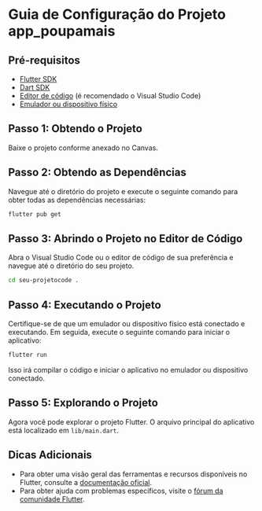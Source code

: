 # Guia de Configuração do Projeto app_poupamais

## Pré-requisitos

- [Flutter SDK](https://flutter.dev/docs/get-started/install)
- [Dart SDK](https://dart.dev/get-dart)
- [Editor de código](https://code.visualstudio.com/download) (é recomendado o Visual Studio Code)
- [Emulador ou dispositivo físico](https://flutter.dev/docs/get-started/install/windows#set-up-the-android-emulator)

## Passo 1: Obtendo o Projeto

Baixe o projeto conforme anexado no Canvas.

## Passo 2: Obtendo as Dependências

Navegue até o diretório do projeto e execute o seguinte comando para obter todas as dependências necessárias:

```bash  
flutter pub get
```  

## Passo 3: Abrindo o Projeto no Editor de Código

Abra o Visual Studio Code ou o editor de código de sua preferência e navegue até o diretório do seu projeto.

```bash  
cd seu-projetocode .
```  

## Passo 4: Executando o Projeto

Certifique-se de que um emulador ou dispositivo físico está conectado e executando. Em seguida, execute o seguinte comando para iniciar o aplicativo:

```bash  
flutter run
```  

Isso irá compilar o código e iniciar o aplicativo no emulador ou dispositivo conectado.

## Passo 5: Explorando o Projeto

Agora você pode explorar o projeto Flutter. O arquivo principal do aplicativo está localizado em `lib/main.dart`.

## Dicas Adicionais

- Para obter uma visão geral das ferramentas e recursos disponíveis no Flutter, consulte a [documentação oficial](https://flutter.dev/docs).
- Para obter ajuda com problemas específicos, visite o [fórum da comunidade Flutter](https://flutter.dev/community).  